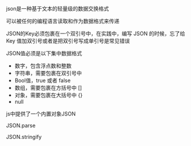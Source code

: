 json是一种基于文本的轻量级的数据交换格式

可以被任何的编程语言读取和作为数据格式来传递

JSON的Key必须包裹在一个双引号中，在实践中，编写 JSON 的时候，忘了给 Key 值加双引号或者是把双引号写成单引号是常见错误

JSON值必须是以下集中数据格式

- 数字，包含浮点数和整数
- 字符串，需要包裹在双引号中
- Bool值，true 或者 false
- 数组，需要包裹在方括号中 []
- 对象，需要包裹在大括号中 {}
- null

js中提供了一个内置对象JSON

JSON.parse

JSON.stringify